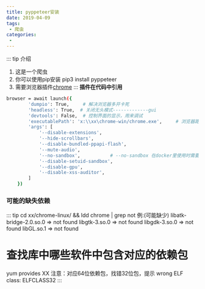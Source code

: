```yaml
---
title: pyppeteer安装
date: 2019-04-09
tags:
 - 爬虫
categories:
 - 
---
```


::: tip 介绍
1. 这是一个爬虫
2. 你可以使用pip安装 pip3 install pyppeteer
3. 需要浏览器插件[chrome](https://npm.taobao.org/mirrors/chromium-browser-snapshots/)
:::
**插件在代码中引用**
```bash
browser = await launch({
        'dumpio': True,     # 解决浏览器多开卡死
        'headless': True,  # 关闭无头模式-------------gui
        'devtools': False,  # 控制界面的显示，用来调试
        'executablePath': 'x:\\xx\chrome-win/chrome.exe',     # 浏览器路径
        'args': [
            '--disable-extensions',
            '--hide-scrollbars',
            '--disable-bundled-ppapi-flash',
            '--mute-audio',
            '--no-sandbox',           # --no-sandbox 在docker里使用时需要加入的参数,不然报错
            '--disable-setuid-sandbox',
            '--disable-gpu',
            '--disable-xss-auditor',
        ]
    })

```
### 可能的缺失依赖
::: tip
cd xx/chrome-linux/ && ldd chrome | grep not
例:(可能缺少)
libatk-bridge-2.0.so.0 => not found
libgtk-3.so.0 => not found
libgdk-3.so.0 => not found 
libGL.so.1 => not found


# 查找库中哪些软件中包含对应的依赖包
yum provides XX
注意：对应64位依赖包，找错32位包，提示
wrong ELF class: ELFCLASS32
:::
